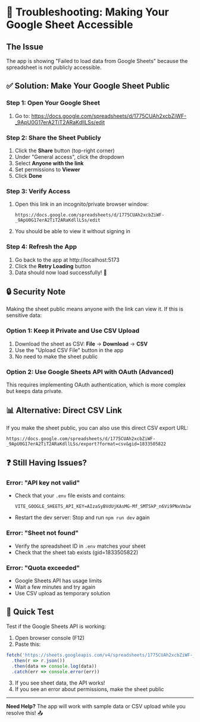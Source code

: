 # 🔧 Troubleshooting: Making Your Google Sheet Accessible

## The Issue

The app is showing "Failed to load data from Google Sheets" because the spreadsheet is not publicly accessible.

## ✅ Solution: Make Your Google Sheet Public

### Step 1: Open Your Google Sheet
1. Go to: https://docs.google.com/spreadsheets/d/1775CUAh2xcbZiWF-_9ApU0G17erA2TiT2ARaKdllLSs/edit

### Step 2: Share the Sheet Publicly
1. Click the **Share** button (top-right corner)
2. Under "General access", click the dropdown
3. Select **Anyone with the link**
4. Set permissions to **Viewer**
5. Click **Done**

### Step 3: Verify Access
1. Open this link in an incognito/private browser window:
   ```
   https://docs.google.com/spreadsheets/d/1775CUAh2xcbZiWF-_9ApU0G17erA2TiT2ARaKdllLSs/edit
   ```
2. You should be able to view it without signing in

### Step 4: Refresh the App
1. Go back to the app at http://localhost:5173
2. Click the **Retry Loading** button
3. Data should now load successfully! 🎉

## 🔒 Security Note

Making the sheet public means anyone with the link can view it. If this is sensitive data:

### Option 1: Keep it Private and Use CSV Upload
1. Download the sheet as CSV: **File** → **Download** → **CSV**
2. Use the "Upload CSV File" button in the app
3. No need to make the sheet public

### Option 2: Use Google Sheets API with OAuth (Advanced)
This requires implementing OAuth authentication, which is more complex but keeps data private.

## 📊 Alternative: Direct CSV Link

If you make the sheet public, you can also use this direct CSV export URL:
```
https://docs.google.com/spreadsheets/d/1775CUAh2xcbZiWF-_9ApU0G17erA2TiT2ARaKdllLSs/export?format=csv&gid=1833505822
```

## ❓ Still Having Issues?

### Error: "API key not valid"
- Check that your `.env` file exists and contains:
  ```
  VITE_GOOGLE_SHEETS_API_KEY=AIzaSyBVdUjKAsMG-Mf_SMTSkP_n6Vi9PNxVm1w
  ```
- Restart the dev server: Stop and run `npm run dev` again

### Error: "Sheet not found"
- Verify the spreadsheet ID in `.env` matches your sheet
- Check that the sheet tab exists (gid=1833505822)

### Error: "Quota exceeded"
- Google Sheets API has usage limits
- Wait a few minutes and try again
- Use CSV upload as temporary solution

## 🚀 Quick Test

Test if the Google Sheets API is working:
1. Open browser console (F12)
2. Paste this:
```javascript
fetch('https://sheets.googleapis.com/v4/spreadsheets/1775CUAh2xcbZiWF-_9ApU0G17erA2TiT2ARaKdllLSs?key=AIzaSyBVdUjKAsMG-Mf_SMTSkP_n6Vi9PNxVm1w')
  .then(r => r.json())
  .then(data => console.log(data))
  .catch(err => console.error(err))
```
3. If you see sheet data, the API works!
4. If you see an error about permissions, make the sheet public

---

**Need Help?** The app will work with sample data or CSV upload while you resolve this! 📤
